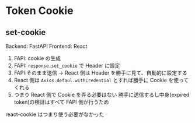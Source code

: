 # Token Cookie

## set-cookie

Backend: FastAPI
Frontend: React

1. FAPI: cookie の生成
2. FAPI: `response.set_cookie` で Header に設定
3. FAPI:そのまま送信 -> React 側は Header を勝手に見て、自動的に設定する
4. React 側は `Axios.defaul.withCredential` とすれば勝手に Cookie を使ってくれる
5. つまり React 側で Cookie を弄る必要はない 勝手に送信するし中身(expired token)の検証はすべて FAPI 側が行うため

react-cookie はつまり使う必要がなかった
